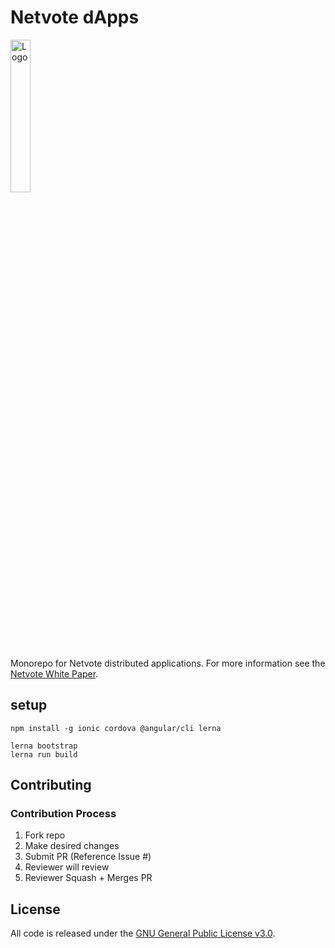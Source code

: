 # Netvote dApps

<img src="https://s3.amazonaws.com/netvote-docs/nv.png" alt="Logo"  height="25%" width="25%"/>

Monorepo for Netvote distributed applications.  For more information see the <a href='https://nevote.io'>Netvote White Paper</a>.

## setup
```
npm install -g ionic cordova @angular/cli lerna

lerna bootstrap
lerna run build

```

Contributing
-------------------

### Contribution Process
1. Fork repo
2. Make desired changes
3. Submit PR (Reference Issue #)
4. Reviewer will review
5. Reviewer Squash + Merges PR

License
-------
All code is released under the <a href='https://www.gnu.org/licenses/gpl-3.0.en.html'>GNU General Public License v3.0</a>.
